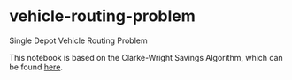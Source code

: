 # vehicle-routing-problem
Single Depot Vehicle Routing Problem

This notebook is based on the Clarke-Wright Savings Algorithm, which can be found <a href="https://web.mit.edu/urban_or_book/www/book/chapter6/6.4.12.html">here</a>.
